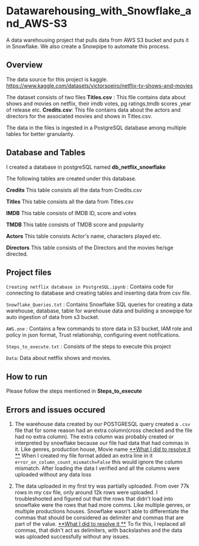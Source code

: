 # Datawarehousing_with_Snowflake_and_AWS-S3
A data warehousing project that pulls data from AWS S3 bucket and puts it in Snowflake. We also create a Snowpipe to automate this process.

## Overview
The data source for this project is kaggle.
https://www.kaggle.com/datasets/victorsoeiro/netflix-tv-shows-and-movies

The dataset consists of two files 
**Titles.csv** : This file contains data about shows and movies on netflix, their imdb votes, pg ratings,tmdb scores ,year of release etc.
**Credits.csv**: This file contains data about the actors and directors for the associated movies and shows in Titles.csv.

The data in the files is ingested in a PostgreSQL database among multiple tables for better granularity.

## Database and Tables
I created a database in postgreSQL named **db_netflix_snowflake**

The following tables are created under this database.

**Credits** This table consists all the data from Credits.csv

**Titles** This table consists all the data from Titles.csv

**IMDB** This table consists of IMDB ID, score and votes 

**TMDB** This table consists of TMDB score and popularity

**Actors** This table consists Actor's name, characters played etc.

**Directors** This table consists of the Directors and the movies he/sge directed.

## Project files

`Creating netflix database in PostgreSQL.ipynb` : Contains code for connecting to database and creating tables and inserting data from csv file.

`Snowflake_Queries.txt` : Contains Snowflake SQL queries for creating a data warehouse, database, table for warehouse data and building a snowpipe for auto ingestion of data from s3 bucket.

`AWS.one` : Contains a few commands to store data in S3 bucket, IAM role and policy in json format, Trust relationship, configuring event notifications.

`Steps_to_execute.txt` : Consists of the steps to execute this project

`Data`: Data about netflix shows and movies.


## How to run
Please follow the steps mentioned in **Steps_to_execute**

## Errors and issues occured

1. The warehouse data created by our POSTGRESQL query created a `.csv` file that for some reason had an extra column(cross checked and the file had no extra column). The extra column was probably created or interpreted by snowflake because our file had data that had commas in it. Like genres, production house, Movie name
<ins>**What I did to resolve it **</ins>
When I created my file format added an extra line in it  `error_on_column_count_mismatch=False` this would ignore the column mismatch. After loading the data I verified and all the columns were uploaded without any data loss


2. The data uploaded in my first try was partially uploaded. From over 77k rows in my csv file, only around 12k rows were uploaded. I troubleshooted and figured out that the rows that didn't load into snowflake were the rows that had more comms. Like multiple genres, or multiple productions houses. Snowflake wasn't able to differentiate the commas that should be considered as delimiter and commas that are part of the value. 
  <ins>**What I did to resolve it **</ins>
  To fix this, I replaced all commas, that didn't act as delimiters, with backslashes and the data was uploaded successfully without any issues.





